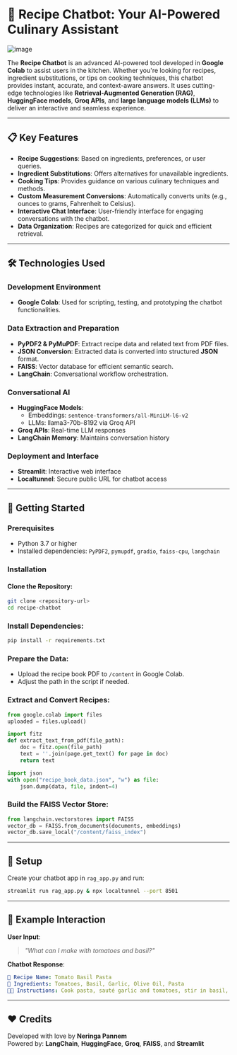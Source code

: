 # 🍴 Recipe Chatbot: Your AI-Powered Culinary Assistant

![image](https://github.com/user-attachments/assets/1bc0ac4d-236d-4cfb-8771-583c426fbfa7)


The **Recipe Chatbot** is an advanced AI-powered tool developed in **Google Colab** to assist users in the kitchen. Whether you're looking for recipes, ingredient substitutions, or tips on cooking techniques, this chatbot provides instant, accurate, and context-aware answers. It uses cutting-edge technologies like **Retrieval-Augmented Generation (RAG)**, **HuggingFace models**, **Groq APIs**, and **large language models (LLMs)** to deliver an interactive and seamless experience.

---

## 📋 Key Features

- **Recipe Suggestions**: Based on ingredients, preferences, or user queries.
- **Ingredient Substitutions**: Offers alternatives for unavailable ingredients.
- **Cooking Tips**: Provides guidance on various culinary techniques and methods.
- **Custom Measurement Conversions**: Automatically converts units (e.g., ounces to grams, Fahrenheit to Celsius).
- **Interactive Chat Interface**: User-friendly interface for engaging conversations with the chatbot.
- **Data Organization**: Recipes are categorized for quick and efficient retrieval.

---

## 🛠️ Technologies Used

### Development Environment
- **Google Colab**: Used for scripting, testing, and prototyping the chatbot functionalities.

### Data Extraction and Preparation
- **PyPDF2 & PyMuPDF**: Extract recipe data and related text from PDF files.
- **JSON Conversion**: Extracted data is converted into structured **JSON** format.
- **FAISS**: Vector database for efficient semantic search.
- **LangChain**: Conversational workflow orchestration.

### Conversational AI
- **HuggingFace Models**:
  - Embeddings: `sentence-transformers/all-MiniLM-l6-v2`
  - LLMs: llama3-70b-8192 via Groq API
- **Groq APIs**: Real-time LLM responses
- **LangChain Memory**: Maintains conversation history

### Deployment and Interface
- **Streamlit**: Interactive web interface
- **Localtunnel**: Secure public URL for chatbot access

---

## 🚀 Getting Started

### Prerequisites

- Python 3.7 or higher
- Installed dependencies: `PyPDF2`, `pymupdf`, `gradio`, `faiss-cpu`, `langchain`

### Installation

#### Clone the Repository:
```bash
git clone <repository-url>
cd recipe-chatbot
```

### Install Dependencies:
```bash
pip install -r requirements.txt
```

### Prepare the Data:

- Upload the recipe book PDF to `/content` in Google Colab.
- Adjust the path in the script if needed.

### Extract and Convert Recipes:
```python
from google.colab import files
uploaded = files.upload()

import fitz
def extract_text_from_pdf(file_path):
    doc = fitz.open(file_path)
    text = ''.join(page.get_text() for page in doc)
    return text

import json
with open("recipe_book_data.json", "w") as file:
    json.dump(data, file, indent=4)
```

### Build the FAISS Vector Store:
```python
from langchain.vectorstores import FAISS
vector_db = FAISS.from_documents(documents, embeddings)
vector_db.save_local("/content/faiss_index")
```

---

## 🧠 Setup

Create your chatbot app in `rag_app.py` and run:

```bash
streamlit run rag_app.py & npx localtunnel --port 8501
```

---

## 🌟 Example Interaction

**User Input**:  
> _"What can I make with tomatoes and basil?"_

**Chatbot Response**:
```yaml
🍅 Recipe Name: Tomato Basil Pasta  
🧂 Ingredients: Tomatoes, Basil, Garlic, Olive Oil, Pasta  
👨‍🍳 Instructions: Cook pasta, sauté garlic and tomatoes, stir in basil, combine and serve.
```

---

## ❤️ Credits

Developed with love by **Neringa Pannem**  
Powered by: **LangChain**, **HuggingFace**, **Groq**, **FAISS**, and **Streamlit**



